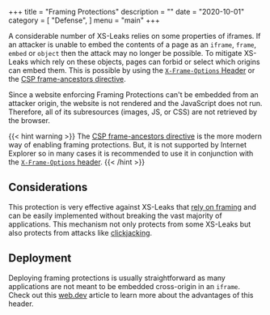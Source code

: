 +++
title = "Framing Protections"
description = ""
date = "2020-10-01"
category = [
    "Defense",
]
menu = "main"
+++

A considerable number of XS-Leaks relies on some properties of iframes. If an attacker is unable to embed the contents of a page as an `iframe`, `frame`, `embed` or `object` then the attack may no longer be possible. To mitigate XS-Leaks which rely on these objects, pages can forbid or select which origins can embed them. This is possible by using the [`X-Frame-Options` Header](https://developer.mozilla.org/en-US/docs/Web/HTTP/Headers/X-Frame-Options) or the [CSP frame-ancestors directive](https://developer.mozilla.org/en-US/docs/Web/HTTP/Headers/Content-Security-Policy/frame-ancestors).

Since a website enforcing Framing Protections can't be embedded from an attacker origin, the website is not rendered and the JavaScript does not run. Therefore, all of its subresources (images, JS, or CSS) are not retrieved by the browser.

{{< hint warning >}}
The [CSP frame-ancestors directive](https://developer.mozilla.org/en-US/docs/Web/HTTP/Headers/Content-Security-Policy/frame-ancestors) is the more modern way of enabling framing protections. But, it is not supported by Internet Explorer so in many cases it is recommended to use it in conjunction with the [`X-Frame-Options` header](https://developer.mozilla.org/en-US/docs/Web/HTTP/Headers/X-Frame-Options). 
{{< /hint >}}

## Considerations

This protection is very effective against XS-Leaks that [rely on framing](../../../../abuse/iframes/) and can be easily implemented without breaking the vast majority of applications. This mechanism not only protects from some XS-Leaks but also protects from attacks like [clickjacking](https://owasp.org/www-community/attacks/Clickjacking).

## Deployment

Deploying framing protections is usually straightforward as many applications are not meant to be embedded cross-origin in an `iframe`. Check out this [web.dev](https://web.dev/same-origin-policy/) article to learn more about the advantages of this header.